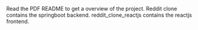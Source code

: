 Read the PDF README to get a overview of the project.
Reddit clone contains the springboot backend.
reddit_clone_reactjs contains the reactjs frontend.
